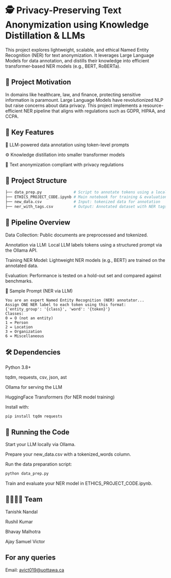 # 🕵️ Privacy-Preserving Text Anonymization using Knowledge Distillation & LLMs
This project explores lightweight, scalable, and ethical Named Entity Recognition (NER) for text anonymization. It leverages Large Language Models for data annotation, and distills their knowledge into efficient transformer-based NER models (e.g., BERT, RoBERTa).

## 🧠 Project Motivation
In domains like healthcare, law, and finance, protecting sensitive information is paramount. Large Language Models have revolutionized NLP but raise concerns about data privacy. This project implements a resource-efficient NER pipeline that aligns with regulations such as GDPR, HIPAA, and CCPA.

## 📌 Key Features
🧪 LLM-powered data annotation using token-level prompts

⚙️ Knowledge distillation into smaller transformer models

🔐 Text anonymization compliant with privacy regulations

## 📂 Project Structure
``` bash
├── data_prep.py              # Script to annotate tokens using a local LLM (Mistral via Ollama API)
├── ETHICS_PROJECT_CODE.ipynb # Main notebook for training & evaluation
├── new_data.csv              # Input: tokenized data for annotation
├── ner_with_tags.csv         # Output: Annotated dataset with NER tags
```

## 🔄 Pipeline Overview
Data Collection: Public documents are preprocessed and tokenized.

Annotation via LLM: Local LLM labels tokens using a structured prompt via the Ollama API.

Training NER Model: Lightweight NER models (e.g., BERT) are trained on the annotated data.

Evaluation: Performance is tested on a hold-out set and compared against benchmarks.

📜 Sample Prompt (NER via LLM)
```
You are an expert Named Entity Recognition (NER) annotator...
Assign ONE NER label to each token using this format:
{'entity_group': '{class}', 'word': '{token}'}
Classes:
0 = O (not an entity)
1 = Person
2 = Location
3 = Organization
6 = Miscellaneous
```

## 🛠 Dependencies
Python 3.8+

tqdm, requests, csv, json, ast

Ollama for serving the LLM

HuggingFace Transformers (for NER model training)

Install with:

``` bash
pip install tqdm requests
```
## 🚀 Running the Code
Start your LLM locally via Ollama.

Prepare your new_data.csv with a tokenized_words column.

Run the data preparation script:

``` bash
python data_prep.py
```
Train and evaluate your NER model in ETHICS_PROJECT_CODE.ipynb.

## 👨‍👩‍👧‍👦 Team

Tanishk Nandal

Rushil Kumar

Bhavay Malhotra

Ajay Samuel Victor

## For any queries 
Email: avict019@uottawa.ca
